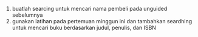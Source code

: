

1. buatlah searcing untuk mencari nama pembeli pada unguided sebelumnya
2. gunakan latihan pada pertemuan minggun ini dan tambahkan seardhing untuk mencari buku berdasarkan judul, penulis, dan ISBN



